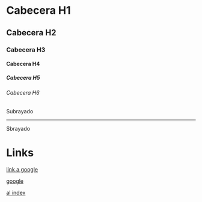 # Cabecera H1
## Cabecera H2
### Cabecera H3
#### Cabecera H4
##### Cabecera H5
###### Cabecera H6

Subrayado
___

Sbrayado


# Links
<a href="http://www.google.com">link a google</a>

[google](http://www.google.com)

[al index](index.html)